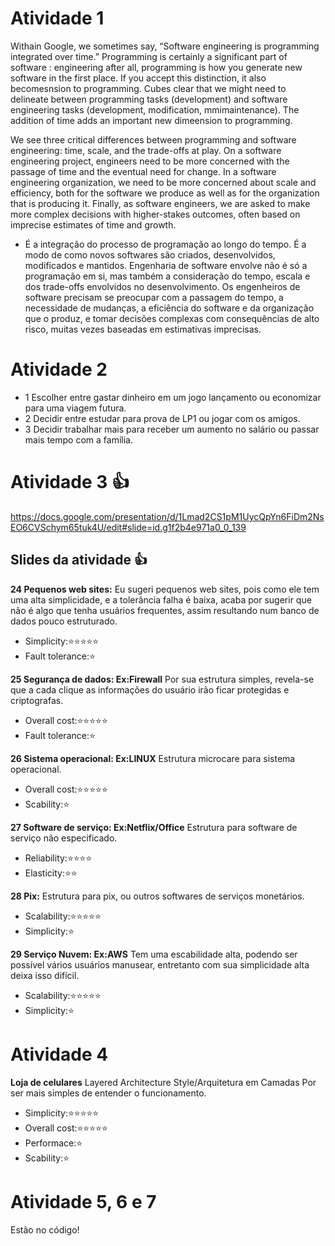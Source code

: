 # Atividade 1

Withain Google, we sometimes say, “Software engineering is programming integrated over time.” Programming is certainly a significant part of software : engineering after all, programming is how you generate new software in the first place. If you accept this distinction, it also becomesnsion to programming. Cubes clear that we might need to delineate between programming tasks (development) and software engineering tasks (development, modification, mmimaintenance). The addition of time adds an important new dimeension to programming.


We see three critical differences between programming and software engineering: time, scale, and the trade-offs at play. On a software engineering project, engineers need to be more concerned with the passage of time and the eventual need for change. In a software engineering organization, we need to be more concerned about scale and efficiency, both for the software we produce as well as for the organization that is producing it. Finally, as software engineers, we are asked to make more complex decisions with higher-stakes outcomes, often based on imprecise estimates of time and growth.




- É a integração do processo de programação ao longo do tempo. É a modo de como novos softwares são criados, desenvolvidos, modificados e mantidos. Engenharia de software envolve não é só a programação em si, mas também a consideração do tempo, escala e dos trade-offs envolvidos no desenvolvimento. Os engenheiros de software precisam se preocupar com a passagem do tempo, a necessidade de mudanças, a eficiência do software e da organização que o produz, e tomar decisões complexas com consequências de alto risco, muitas vezes baseadas em estimativas imprecisas.



# Atividade 2 

- 1 Escolher entre gastar dinheiro em um jogo lançamento ou economizar para uma viagem futura.
- 2 Decidir entre estudar para prova de LP1 ou jogar com os amigos.
- 3 Decidir trabalhar mais para receber um aumento no salário ou passar mais tempo com a família.



# Atividade 3 👍

https://docs.google.com/presentation/d/1Lmad2CS1pM1UycQpYn6FiDm2NsEO6CVSchym65tuk4U/edit#slide=id.g1f2b4e971a0_0_139

## Slides da atividade :+1:

**24 Pequenos web sites:**
 Eu sugeri pequenos web sites, pois como ele tem uma alta simplicidade, e a tolerância falha é baixa, acaba por sugerir que não é algo que tenha usuários frequentes, assim resultando num banco de dados pouco estruturado.

 - Simplicity:⭐⭐⭐⭐⭐
 - Fault tolerance:⭐
 
**25 Segurança de dados: Ex:Firewall**
 Por sua estrutura simples, revela-se que a cada clique as informações do usuário irão ficar protegidas e criptografas.

 - Overall cost:⭐⭐⭐⭐⭐
 - Fault tolerance:⭐

 **26 Sistema operacional: Ex:LINUX**
 Estrutura microcare para sistema operacional.
 
 - Overall cost:⭐⭐⭐⭐⭐
 - Scability:⭐

**27 Software de serviço: Ex:Netflix/Office**
Estrutura para software de serviço não especificado.
  
 - Reliability:⭐⭐⭐⭐
 - Elasticity:⭐⭐

**28 Pix:**
Estrutura para pix, ou outros softwares de serviços monetários.

 - Scalability:⭐⭐⭐⭐⭐
 - Simplicity:⭐

 
**29 Serviço Nuvem: Ex:AWS**
 Tem uma escabilidade alta, podendo ser possível vários usuários manusear, entretanto com sua simplicidade alta deixa isso difícil. 

 - Scalability:⭐⭐⭐⭐⭐
 - Simplicity:⭐



# Atividade 4

**Loja de celulares**
Layered Architecture Style/Arquitetura em Camadas
Por ser mais simples de entender o funcionamento.
 - Simplicity:⭐⭐⭐⭐⭐
 - Overall cost:⭐⭐⭐⭐⭐
 - Performace:⭐
 - Scability:⭐

# Atividade 5, 6 e 7

Estão no código!


